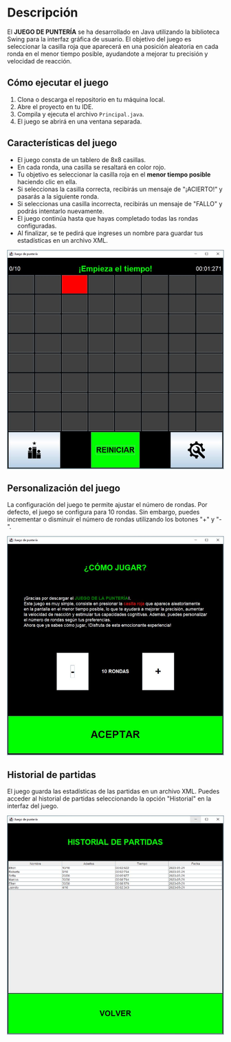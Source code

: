 # Descripción

El **JUEGO DE PUNTERÍA** se ha desarrollado en Java utilizando la biblioteca Swing para la interfaz gráfica de usuario. El objetivo del juego es seleccionar la casilla roja que aparecerá en una posición aleatoria en cada ronda en el menor tiempo posible, ayudandote a mejorar tu precisión y velocidad de reacción.

## Cómo ejecutar el juego

1. Clona o descarga el repositorio en tu máquina local.
2. Abre el proyecto en tu IDE.
3. Compila y ejecuta el archivo `Principal.java`.
4. El juego se abrirá en una ventana separada.

## Características del juego

- El juego consta de un tablero de 8x8 casillas.
- En cada ronda, una casilla se resaltará en color rojo.
- Tu objetivo es seleccionar la casilla roja en el **menor tiempo posible** haciendo clic en ella.
- Si seleccionas la casilla correcta, recibirás un mensaje de "¡ACIERTO!" y pasarás a la siguiente ronda.
- Si seleccionas una casilla incorrecta, recibirás un mensaje de "FALLO" y podrás intentarlo nuevamente.
- El juego continúa hasta que hayas completado todas las rondas configuradas.
- Al finalizar, se te pedirá que ingreses un nombre para guardar tus estadísticas en un archivo XML.

![](images/principal.jpg)

## Personalización del juego

La configuración del juego te permite ajustar el número de rondas. Por defecto, el juego se configura para 10 rondas. Sin embargo, puedes incrementar o disminuir el número de rondas utilizando los botones "+" y "-".

![](images/configuracion.jpg)

## Historial de partidas

El juego guarda las estadísticas de las partidas en un archivo XML. Puedes acceder al historial de partidas seleccionando la opción "Historial" en la interfaz del juego.

![](images/historial.jpg)